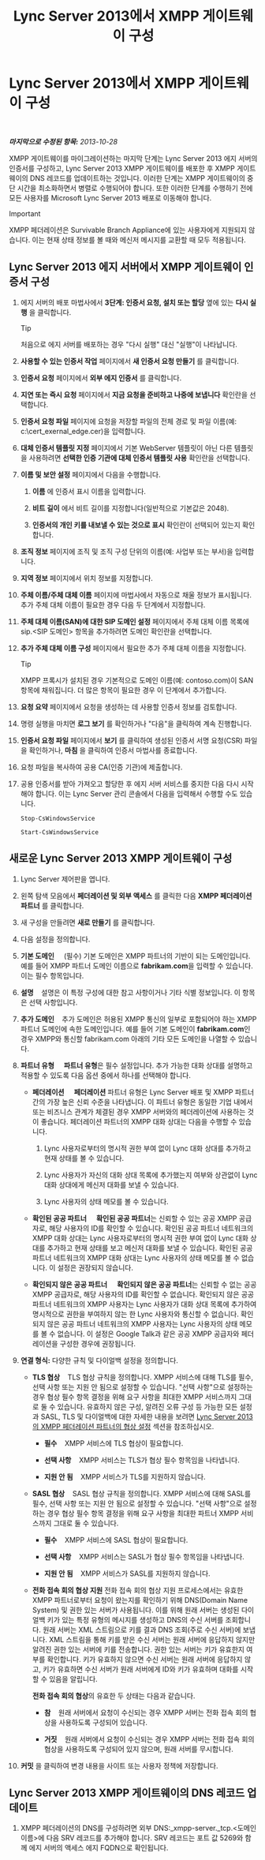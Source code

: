 ﻿---
title: Lync Server 2013에서 XMPP 게이트웨이 구성
TOCTitle: Lync Server 2013에서 XMPP 게이트웨이 구성
ms:assetid: c70282e0-b502-47e2-a0be-a32eb1faf99d
ms:mtpsurl: https://technet.microsoft.com/ko-kr/library/JJ721881(v=OCS.15)
ms:contentKeyID: 49885975
ms.date: 08/10/2015
mtps_version: v=OCS.15
ms.translationtype: HT
---

# Lync Server 2013에서 XMPP 게이트웨이 구성

 

_**마지막으로 수정된 항목:** 2013-10-28_

XMPP 게이트웨이를 마이그레이션하는 마지막 단계는 Lync Server 2013 에지 서버의 인증서를 구성하고, Lync Server 2013 XMPP 게이트웨이를 배포한 후 XMPP 게이트웨이의 DNS 레코드를 업데이트하는 것입니다. 이러한 단계는 XMPP 게이트웨이의 중단 시간을 최소화하면서 병렬로 수행되어야 합니다. 또한 이러한 단계를 수행하기 전에 모든 사용자를 Microsoft Lync Server 2013 배포로 이동해야 합니다.


> [!IMPORTANT]
> XMPP 페더레이션은 Survivable Branch Appliance에 있는 사용자에게 지원되지 않습니다. 이는 현재 상태 정보를 볼 때와 메신저 메시지를 교환할 때 모두 적용됩니다.



## Lync Server 2013 에지 서버에서 XMPP 게이트웨이 인증서 구성

1.  에지 서버의 배포 마법사에서 **3단계: 인증서 요청, 설치 또는 할당** 옆에 있는 **다시 실행** 을 클릭합니다.
    

    > [!TIP]
    > 처음으로 에지 서버를 배포하는 경우 "다시 실행" 대신 "실행"이 나타납니다.



2.  **사용할 수 있는 인증서 작업** 페이지에서 **새 인증서 요청 만들기** 를 클릭합니다.

3.  **인증서 요청** 페이지에서 **외부 에지 인증서** 를 클릭합니다.

4.  **지연 또는 즉시 요청** 페이지에서 **지금 요청을 준비하고 나중에 보냅니다** 확인란을 선택합니다.

5.  **인증서 요청 파일** 페이지에 요청을 저장할 파일의 전체 경로 및 파일 이름(예: c:\\cert\_exernal\_edge.cer)을 입력합니다.

6.  **대체 인증서 템플릿 지정** 페이지에서 기본 WebServer 템플릿이 아닌 다른 템플릿을 사용하려면 **선택한 인증 기관에 대체 인증서 템플릿 사용** 확인란을 선택합니다.

7.  **이름 및 보안 설정** 페이지에서 다음을 수행합니다.
    
    1.  **이름** 에 인증서 표시 이름을 입력합니다.
    
    2.  **비트 길이** 에서 비트 길이를 지정합니다(일반적으로 기본값은 2048).
    
    3.  **인증서의 개인 키를 내보낼 수 있는 것으로 표시** 확인란이 선택되어 있는지 확인합니다.

8.  **조직 정보** 페이지에 조직 및 조직 구성 단위의 이름(예: 사업부 또는 부서)을 입력합니다.

9.  **지역 정보** 페이지에서 위치 정보를 지정합니다.

10. **주체 이름/주체 대체 이름** 페이지에 마법사에서 자동으로 채울 정보가 표시됩니다. 추가 주체 대체 이름이 필요한 경우 다음 두 단계에서 지정합니다.

11. **주체 대체 이름(SAN)에 대한 SIP 도메인 설정** 페이지에서 주체 대체 이름 목록에 sip.\<SIP 도메인\> 항목을 추가하려면 도메인 확인란을 선택합니다.

12. **추가 주체 대체 이름 구성** 페이지에서 필요한 추가 주체 대체 이름을 지정합니다.
    

    > [!TIP]
    > XMPP 프록시가 설치된 경우 기본적으로 도메인 이름(예: contoso.com)이 SAN 항목에 채워집니다. 더 많은 항목이 필요한 경우 이 단계에서 추가합니다.



13. **요청 요약** 페이지에서 요청을 생성하는 데 사용할 인증서 정보를 검토합니다.

14. 명령 실행을 마치면 **로그 보기** 를 확인하거나 "다음"을 클릭하여 계속 진행합니다.

15. **인증서 요청 파일** 페이지에서 **보기** 를 클릭하여 생성된 인증서 서명 요청(CSR) 파일을 확인하거나, **마침** 을 클릭하여 인증서 마법사를 종료합니다.

16. 요청 파일을 복사하여 공용 CA(인증 기관)에 제출합니다.

17. 공용 인증서를 받아 가져오고 할당한 후 에지 서버 서비스를 중지한 다음 다시 시작해야 합니다. 이는 Lync Server 관리 콘솔에서 다음을 입력해서 수행할 수도 있습니다.
    
        Stop-CsWindowsService
    
        Start-CsWindowsService

## 새로운 Lync Server 2013 XMPP 게이트웨이 구성

1.  Lync Server 제어판을 엽니다.

2.  왼쪽 탐색 모음에서 **페더레이션 및 외부 액세스** 를 클릭한 다음 **XMPP 페더레이션 파트너** 를 클릭합니다.

3.  새 구성을 만들려면 **새로 만들기** 를 클릭합니다.

4.  다음 설정을 정의합니다.

5.  **기본 도메인**     (필수) 기본 도메인은 XMPP 파트너의 기반이 되는 도메인입니다. 예를 들어 XMPP 파트너 도메인 이름으로 **fabrikam.com**을 입력할 수 있습니다. 이는 필수 항목입니다.

6.  **설명**    설명은 이 특정 구성에 대한 참고 사항이거나 기타 식별 정보입니다. 이 항목은 선택 사항입니다.

7.  **추가 도메인**    추가 도메인은 허용된 XMPP 통신의 일부로 포함되어야 하는 XMPP 파트너 도메인에 속한 도메인입니다. 예를 들어 기본 도메인이 **fabrikam.com**인 경우 XMPP와 통신할 fabrikam.com 아래의 기타 모든 도메인을 나열할 수 있습니다.

8.  **파트너 유형**     **파트너 유형**은 필수 설정입니다. 추가 가능한 대화 상대를 설명하고 적용할 수 있도록 다음 옵션 중에서 하나를 선택해야 합니다.
    
      - **페더레이션**     **페더레이션** 파트너 유형은 Lync Server 배포 및 XMPP 파트너 간의 가장 높은 신뢰 수준을 나타냅니다. 이 파트너 유형은 동일한 기업 내에서 또는 비즈니스 관계가 체결된 경우 XMPP 서버와의 페더레이션에 사용하는 것이 좋습니다. 페더레이션 파트너의 XMPP 대화 상대는 다음을 수행할 수 있습니다.
        
        1.  Lync 사용자로부터의 명시적 권한 부여 없이 Lync 대화 상대를 추가하고 현재 상태를 볼 수 있습니다.
        
        2.  Lync 사용자가 자신의 대화 상대 목록에 추가했는지 여부와 상관없이 Lync 대화 상대에게 메신저 대화를 보낼 수 있습니다.
        
        3.  Lync 사용자의 상태 메모를 볼 수 있습니다.
    
      - **확인된 공공 파트너**     **확인된 공공 파트너**는 신뢰할 수 있는 공공 XMPP 공급자로, 해당 사용자의 ID를 확인할 수 있습니다. 확인된 공공 파트너 네트워크의 XMPP 대화 상대는 Lync 사용자로부터의 명시적 권한 부여 없이 Lync 대화 상대를 추가하고 현재 상태를 보고 메신저 대화를 보낼 수 있습니다. 확인된 공공 파트너 네트워크의 XMPP 대화 상대는 Lync 사용자의 상태 메모를 볼 수 없습니다. 이 설정은 권장되지 않습니다.
    
      - **확인되지 않은 공공 파트너**     **확인되지 않은 공공 파트너**는 신뢰할 수 없는 공공 XMPP 공급자로, 해당 사용자의 ID를 확인할 수 없습니다. 확인되지 않은 공공 파트너 네트워크의 XMPP 사용자는 Lync 사용자가 대화 상대 목록에 추가하여 명시적으로 권한을 부여하지 않는 한 Lync 사용자와 통신할 수 없습니다. 확인되지 않은 공공 파트너 네트워크의 XMPP 사용자는 Lync 사용자의 상태 메모를 볼 수 없습니다. 이 설정은 Google Talk과 같은 공공 XMPP 공급자와 페더레이션을 구성한 경우에 권장됩니다.

9.  **연결 형식:** 다양한 규칙 및 다이얼백 설정을 정의합니다.
    
      - **TLS 협상**    TLS 협상 규칙을 정의합니다. XMPP 서비스에 대해 TLS를 필수, 선택 사항 또는 지원 안 됨으로 설정할 수 있습니다. "선택 사항"으로 설정하는 경우 협상 필수 항목 결정을 위해 요구 사항을 최대한 XMPP 서비스까지 그대로 둘 수 있습니다. 유효하지 않은 구성, 알려진 오류 구성 등 가능한 모든 설정과 SASL, TLS 및 다이얼백에 대한 자세한 내용을 보려면 [Lync Server 2013의 XMPP 페더레이션 파트너의 협상 설정](lync-server-2013-negotiation-settings-for-xmpp-federated-partners.md) 섹션을 참조하십시오.
        
          -   
            **필수**    XMPP 서비스에 TLS 협상이 필요합니다.
        
          -   
            **선택 사항**    XMPP 서비스는 TLS가 협상 필수 항목임을 나타냅니다.
        
          -   
            **지원 안 됨**    XMPP 서비스가 TLS를 지원하지 않습니다.
    
      - **SASL 협상**    SASL 협상 규칙을 정의합니다. XMPP 서비스에 대해 SASL를 필수, 선택 사항 또는 지원 안 됨으로 설정할 수 있습니다. "선택 사항"으로 설정하는 경우 협상 필수 항목 결정을 위해 요구 사항을 최대한 파트너 XMPP 서비스까지 그대로 둘 수 있습니다.
        
          -   
            **필수**    XMPP 서비스에 SASL 협상이 필요합니다.
        
          -   
            **선택 사항**    XMPP 서비스는 SASL가 협상 필수 항목임을 나타냅니다.
        
          -   
            **지원 안 됨**    XMPP 서비스가 SASL를 지원하지 않습니다.
    
      - **전화 접속 회의 협상 지원** 전화 접속 회의 협상 지원 프로세스에서는 유효한 XMPP 파트너로부터 요청이 왔는지를 확인하기 위해 DNS(Domain Name System) 및 권한 있는 서버가 사용됩니다. 이를 위해 원래 서버는 생성된 다이얼백 키가 있는 특정 유형의 메시지를 생성하고 DNS의 수신 서버를 조회합니다. 원래 서버는 XML 스트림으로 키를 결과 DNS 조회(주로 수신 서버)에 보냅니다. XML 스트림을 통해 키를 받은 수신 서버는 원래 서버에 응답하지 않지만 알려진 권한 있는 서버에 키를 전송합니다. 권한 있는 서버는 키가 유효한지 여부를 확인합니다. 키가 유효하지 않으면 수신 서버는 원래 서버에 응답하지 않고, 키가 유효하면 수신 서버가 원래 서버에게 ID와 키가 유효하며 대화를 시작할 수 있음을 알립니다.
        
        **전화 접속 회의 협상**의 유효한 두 상태는 다음과 같습니다.
        
          -   
            **참**    원래 서버에서 요청이 수신되는 경우 XMPP 서버는 전화 접속 회의 협상을 사용하도록 구성되어 있습니다.
        
          -   
            **거짓**    원래 서버에서 요청이 수신되는 경우 XMPP 서버는 전화 접속 회의 협상을 사용하도록 구성되어 있지 않으며, 원래 서버를 무시합니다.

10. **커밋** 을 클릭하여 변경 내용을 사이트 또는 사용자 정책에 저장합니다.

## Lync Server 2013 XMPP 게이트웨이의 DNS 레코드 업데이트

1.  XMPP 페더레이션의 DNS를 구성하려면 외부 DNS:\_xmpp-server.\_tcp.\<도메인 이름\>에 다음 SRV 레코드를 추가해야 합니다. SRV 레코드는 포트 값 5269와 함께 에지 서버의 액세스 에지 FQDN으로 확인됩니다.

